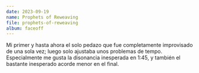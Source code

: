 ```yaml
---
date: 2023-09-19
name: Prophets of Reweaving
file: prophets-of-reweaving
album: faceoff
---
```


Mi primer y hasta ahora el solo pedazo que fue completamente improvisado de una sola vez; luego solo ajustaba unos problemas de tempo. Especialmente me gusta la disonancia inesperada en 1:45, y también el bastante inesperado acorde menor en el final.
